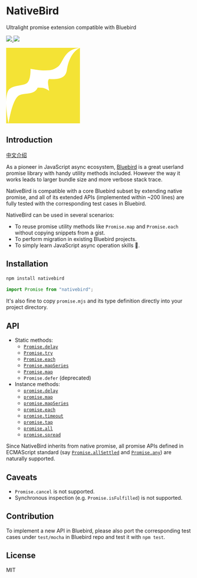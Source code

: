 # NativeBird

Ultralight promise extension compatible with Bluebird

<a href="./package.json">
  <img src="https://img.shields.io/npm/v/nativebird.svg?maxAge=300&color=f4e335"/>
</a>
<a href="./package.json">
  <img src="https://img.shields.io/bundlephobia/min/nativebird"/>
</a>

![logo](./logo.png)

## Introduction

[中文介绍](https://zhuanlan.zhihu.com/p/536154525)

As a pioneer in JavaScript async ecosystem, [Bluebird](http://bluebirdjs.com/) is a great userland promise library with handy utility methods included. However the way it works leads to larger bundle size and more verbose stack trace.

NativeBird is compatible with a core Bluebird subset by extending native promise, and all of its extended APIs (implemented within ~200 lines) are fully tested with the corresponding test cases in Bluebird.

NativeBird can be used in several scenarios:

- To reuse promise utility methods like `Promise.map` and `Promise.each` without copying snippets from a gist.
- To perform migration in existing Bluebird projects.
- To simply learn JavaScript async operation skills 🐶.

## Installation

```sh
npm install nativebird
```

```js
import Promise from "nativebird";
```

It's also fine to copy `promise.mjs` and its type definition directly into your project directory.

## API

- Static methods:
  - [`Promise.delay`](http://bluebirdjs.com/docs/api/promise.delay.html)
  - [`Promise.try`](http://bluebirdjs.com/docs/api/promise.try.html)
  - [`Promise.each`](http://bluebirdjs.com/docs/api/promise.each.html)
  - [`Promise.mapSeries`](http://bluebirdjs.com/docs/api/promise.mapseries.html)
  - [`Promise.map`](http://bluebirdjs.com/docs/api/promise.map.html)
  - `Promise.defer` (deprecated)
- Instance methods:
  - [`promise.delay`](http://bluebirdjs.com/docs/api/delay.html)
  - [`promise.map`](http://bluebirdjs.com/docs/api/map.html)
  - [`promise.mapSeries`](http://bluebirdjs.com/docs/api/mapseries.html)
  - [`promise.each`](http://bluebirdjs.com/docs/api/each.html)
  - [`promise.timeout`](http://bluebirdjs.com/docs/api/timeout.html)
  - [`promise.tap`](http://bluebirdjs.com/docs/api/tap.html)
  - [`promise.all`](http://bluebirdjs.com/docs/api/all.html)
  - [`promise.spread`](http://bluebirdjs.com/docs/api/spread.html)

Since NativeBird inherits from native promise, all promise APIs defined in ECMAScript standard (say [`Promise.allSettled`](https://developer.mozilla.org/en-US/docs/Web/JavaScript/Reference/Global_Objects/Promise/allSettled) and [`Promise.any`](https://developer.mozilla.org/en-US/docs/Web/JavaScript/Reference/Global_Objects/Promise/any)) are naturally supported.

## Caveats

- `Promise.cancel` is not supported.
- Synchronous inspection (e.g. `Promise.isFulfilled`) is not supported.

## Contribution

To implement a new API in Bluebird, please also port the corresponding test cases under `test/mocha` in Bluebird repo and test it with `npm test`.

## License

MIT
